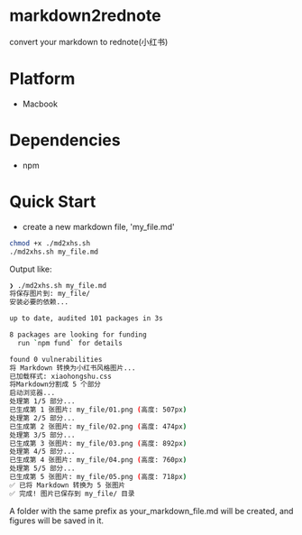 # markdown2rednote
convert your markdown to rednote(小红书)

# Platform
- Macbook

# Dependencies

- npm

# Quick Start

- create a new markdown file, 'my_file.md'

```bash
chmod +x ./md2xhs.sh
./md2xhs.sh my_file.md
```


Output like:
```bash
❯ ./md2xhs.sh my_file.md
将保存图片到: my_file/
安装必要的依赖...

up to date, audited 101 packages in 3s

8 packages are looking for funding
  run `npm fund` for details

found 0 vulnerabilities
将 Markdown 转换为小红书风格图片...
已加载样式: xiaohongshu.css
将Markdown分割成 5 个部分
启动浏览器...
处理第 1/5 部分...
已生成第 1 张图片: my_file/01.png (高度: 507px)
处理第 2/5 部分...
已生成第 2 张图片: my_file/02.png (高度: 474px)
处理第 3/5 部分...
已生成第 3 张图片: my_file/03.png (高度: 892px)
处理第 4/5 部分...
已生成第 4 张图片: my_file/04.png (高度: 760px)
处理第 5/5 部分...
已生成第 5 张图片: my_file/05.png (高度: 718px)
✅ 已将 Markdown 转换为 5 张图片
✅ 完成! 图片已保存到 my_file/ 目录
```
A folder with the same prefix as your_markdown_file.md will be created, and figures will be saved in it.
